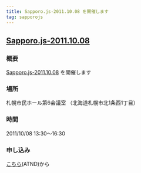 ```yaml
---
title: Sapporo.js-2011.10.08 を開催します
tag: sapporojs
---
```

## [Sapporo.js-2011.10.08](http://atnd.org/events/19368)

### 概要

[Sapporo.js-2011.10.08](http://atnd.org/events/19368) を開催します

### 場所

札幌市民ホール第6会議室 （北海道札幌市北1条西1丁目）

### 時間

2011/10/08 13:30〜16:30

### 申し込み

[こちら](http://atnd.org/events/19368)(ATND)から
